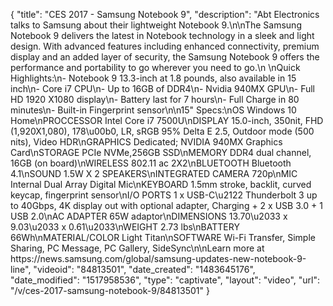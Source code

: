 {
    "title": "CES 2017 - Samsung Notebook 9",
    "description": "Abt Electronics talks to Samsung about their lightweight Notebook 9.\n\nThe Samsung Notebook 9 delivers the latest in Notebook technology in a sleek and light design. With advanced features including enhanced connectivity, premium display and an added layer of security, the Samsung Notebook 9 offers the performance and portability to go wherever you need to go.\n \nQuick Highlights:\n- Notebook 9 13.3-inch at 1.8 pounds, also available in 15 inch\n- Core i7 CPU\n- Up to 16GB of DDR4\n- Nvidia 940MX GPU\n- Full HD 1920 X1080 display\n- Battery last for 7 hours\n- Full Charge in 80 minutes\n- Built-in Fingerprint sensor\n\n15\" Specs:\nOS Windows 10 Home\nPROCCESSOR Intel Core i7 7500U\nDISPLAY 15.0-inch, 350nit, FHD (1,920X1,080), 178\u00b0, LR, sRGB 95% Delta E 2.5, Outdoor mode (500 nits), Video HDR\nGRAPHICS Dedicated; NVIDIA 940MX Graphics Card\nSTORAGE PCIe NVMe,256GB SSD\nMEMORY DDR4 dual channel, 16GB (on board)\nWIRELESS 802.11 ac 2X2\nBLUETOOTH Bluetooth 4.1\nSOUND 1.5W X 2 SPEAKERS\nINTEGRATED CAMERA 720p\nMIC Internal Dual Array Digital Mic\nKEYBOARD 1.5mm stroke, backlit, curved keycap, fingerprint sensor\nI\/O PORTS 1 x USB-C\u2122 Thunderbolt 3 up to 40Gbps, 4K display out with optional adapter, Charging + 2 x USB 3.0 + 1 USB 2.0\nAC ADAPTER 65W adaptor\nDIMENSIONS 13.70\u2033 x 9.03\u2033 x 0.61\u2033\nWEIGHT 2.73 lbs\nBATTERY 66Wh\nMATERIAL\/COLOR Light Titan\nSOFTWARE Wi-Fi Transfer, Simple Sharing, PC Message, PC Gallery, SideSync\n\nLearn more at https:\/\/news.samsung.com\/global\/samsung-updates-new-notebook-9-line",
    "videoid": "84813501",
    "date_created": "1483645176",
    "date_modified": "1517958536",
    "type": "captivate",
    "layout": "video",
    "url": "\/v\/ces-2017-samsung-notebook-9\/84813501"
}